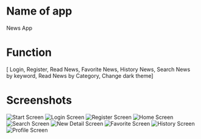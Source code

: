 # Name of app
News App

# Function
[ Login, Register, Read News, Favorite News, History News, Search News by keyword, Read News by Category, Change dark theme]

# Screenshots
![Start Screen](https://github.com/user-attachments/assets/08e21d9d-849d-4bf2-9c29-05ba778be537)
![Login Screen](https://github.com/user-attachments/assets/4acf05ac-a357-4e35-944e-050b9f03922c)
![Register Screen](https://github.com/user-attachments/assets/26a5f965-8955-4155-84b8-b6ec873115d4)
![Home Screen](https://github.com/user-attachments/assets/977a51ec-021c-43b2-aa4f-2103bec49dfd)
![Search Screen](https://github.com/user-attachments/assets/2d8b171b-b380-46c4-a1ca-bb3d69a49ed7)
![New Detail Screen](https://github.com/user-attachments/assets/4822df86-89bc-4c0d-a7d6-a2ca88521ded)
![Favorite Screen](https://github.com/user-attachments/assets/2e1d5534-7747-4b88-9d41-8dc60b256af2)
![History Screen](https://github.com/user-attachments/assets/c79fbdd8-ff30-4aef-aa58-db295a6d988d)
![Profile Screen](https://github.com/user-attachments/assets/6f185f47-9326-4923-a162-d248ce9007f8)






